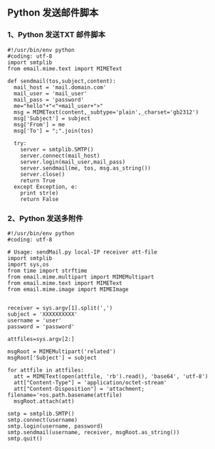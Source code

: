## Python 发送邮件脚本
### 1、Python 发送TXT 邮件脚本

    #!/usr/bin/env python
    #coding: utf-8 
    import smtplib 
    from email.mime.text import MIMEText
    
    def sendmail(tos,subject,content):
      mail_host = 'mail.domain.com' 
      mail_user = 'mail_user' 
      mail_pass = 'password'
      me="hello"+"<"+mail_user+">" 
      msg = MIMEText(content,_subtype='plain',_charset='gb2312') 
      msg['Subject'] = subject
      msg['From'] = me 
      msg['To'] = ";".join(tos)

      try:
        server = smtplib.SMTP() 
        server.connect(mail_host) 
        server.login(mail_user,mail_pass) 
        server.sendmail(me, tos, msg.as_string()) 
        server.close() 
        return True
      except Exception, e:
        print str(e) 
        return False
        
        
### 2、Python 发送多附件
    #!/usr/bin/env python
    #coding: utf-8  

    # Usage: sendMail.py local-IP receiver att-file
    import smtplib 
    import sys,os 
    from time import strftime
    from email.mime.multipart import MIMEMultipart  
    from email.mime.text import MIMEText  
    from email.mime.image import MIMEImage  


    receiver = sys.argv[1].split(',')
    subject = 'XXXXXXXXXX' 
    username = 'user' 
    password = 'password'  

    attfiles=sys.argv[2:]

    msgRoot = MIMEMultipart('related')  
    msgRoot['Subject'] = subject  

    for attfile in attfiles:
      att = MIMEText(open(attfile, 'rb').read(), 'base64', 'utf-8')  
      att["Content-Type"] = 'application/octet-stream'  
      att["Content-Disposition"] = 'attachment; filename='+os.path.basename(attfile)
      msgRoot.attach(att)  

    smtp = smtplib.SMTP()  
    smtp.connect(username)  
    smtp.login(username, password)  
    smtp.sendmail(username, receiver, msgRoot.as_string())  
    smtp.quit()
